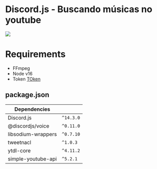 # Discord.js - Buscando músicas no youtube

<img src="https://cdn.discordapp.com/attachments/581170733565214731/1016800353699778630/Captura_de_tela_2022-09-06_170117.png">

# Requirements
- FFmpeg
- Node v16
- Token <a href="https://google.com">TOken</a>

## package.json

| Dependencies     |                               |
|------------------|-------------------------------|
|Discord.js        |`^14.3.0`                      |
|@discordjs/voice  |`^0.11.0`                      |
|libsodium-wrappers|`^0.7.10`                      |
|tweetnacl         |`^1.0.3`                       |
|ytdl-core         |`^4.11.2`                      |
|simple-youtube-api|`^5.2.1`                       |

